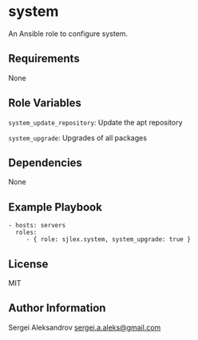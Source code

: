 system
=========

An Ansible role to configure system.

Requirements
------------

None

Role Variables
--------------

`system_update_repository`: Update the apt repository

`system_upgrade`: Upgrades of all packages

Dependencies
------------

None

Example Playbook
----------------

    - hosts: servers
      roles:
         - { role: sjlex.system, system_upgrade: true }

License
-------

MIT

Author Information
------------------

Sergei Aleksandrov <sergei.a.aleks@gmail.com>
